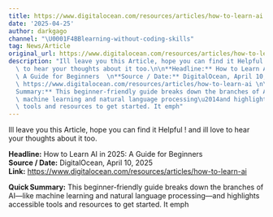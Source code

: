 ```yaml
---
title: https://www.digitalocean.com/resources/articles/how-to-learn-ai
date: '2025-04-25'
author: darkgago
channel: "\U0001F4BBlearning-without-coding-skills"
tag: News/Article
original_url: https://www.digitalocean.com/resources/articles/how-to-learn-ai
description: "Ill leave you this Article, hope you can find it Helpful ! and ill love\
  \ to hear your thoughts about it too.\n\n**Headline:** How to Learn AI in 2025:\
  \ A Guide for Beginners  \n**Source / Date:** DigitalOcean, April 10, 2025  \n**Link:**\
  \ https://www.digitalocean.com/resources/articles/how-to-learn-ai \n\n**Quick\u202F\
  Summary:** This beginner-friendly guide breaks down the branches of AI\u2014like\
  \ machine learning and natural language processing\u2014and highlights accessible\
  \ tools and resources to get started. It emph"
---
```


Ill leave you this Article, hope you can find it Helpful ! and ill love to hear your thoughts about it too.

**Headline:** How to Learn AI in 2025: A Guide for Beginners  
**Source / Date:** DigitalOcean, April 10, 2025  
**Link:** https://www.digitalocean.com/resources/articles/how-to-learn-ai 

**Quick Summary:** This beginner-friendly guide breaks down the branches of AI—like machine learning and natural language processing—and highlights accessible tools and resources to get started. It emph